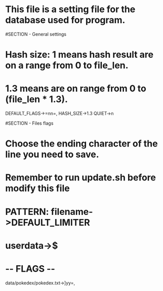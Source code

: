 #	This file is a setting file for the database used for program.

#SECTION - General settings
#	Hash size:	1 means hash result are on a range from 0 to file_len.
#				1.3 means are on range from 0 to (file_len * 1.3).

DEFAULT_FLAGS->=nn=,
HASH_SIZE->1.3
QUIET->n

#SECTION - Files flags
#	Choose the ending character of the line you need to save.
#	Remember to run update.sh before modify this file
#	PATTERN: 	filename->DEFAULT_LIMITER
#				userdata->$

# -- FLAGS -- #
data/pokedex/pokedex.txt->]yy=,
